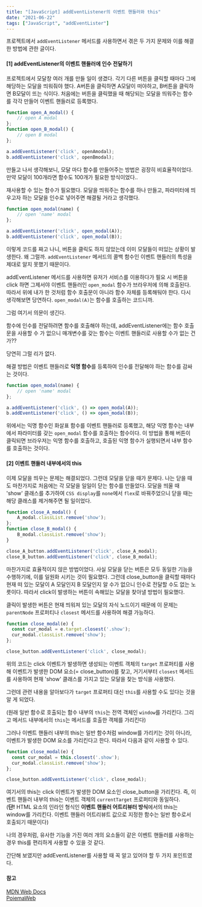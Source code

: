 ```yaml
---
title: "[JavaScript] addEventListener의 이벤트 핸들러와 this"
date: "2021-06-22"
tags: ["JavaScript", "addEventLister"]
---
```

프로젝트에서 ```addEventListener``` 메서드를 사용하면서 겪은 두 가지 문제와 이를 해결한 방법에 관한 글이다.



#### [1] addEventListener의 이벤트 핸들러에 인수 전달하기

프로젝트에서 모달창 여러 개를 만들 일이 생겼다. 각기 다른 버튼을 클릭할 때마다 그에 해당하는 모달을 띄워줘야 했다. A버튼을 클릭하면 A모달이 떠야하고, B버튼을 클릭하면 B모달이 뜨는 식이다. 처음에는 버튼을 클릭했을 때 해당되는 모달을 띄워주는 함수를 각각 만들어 이벤트 핸들러로 등록했다.

```javascript
function open_A_modal() {
    // open A modal
};
function open_B_modal() {
    // open B modal
};

a.addEventListener('click', openAmodal);
b.addEventListener('click', openBmodal);
```

만들고 나서 생각해보니, 모달 마다 함수를 만들어주는 방법은 굉장히 비효율적이었다. 만약 모달이 100개라면 함수도 100개가 필요한 방식이었다..

재사용할 수 있는 함수가 필요했다. 모달을 띄워주는 함수를 하나 만들고, 파라미터에 띄우고자 하는 모달을 인수로 넣어주면 해결될 거라고 생각했다.

```javascript
function open_modal(name) {
    // open 'name' modal
};

a.addEventListener('click', open_modal(A));
b.addEventListener('click', open_modal(B));
```

이렇게 코드를 짜고 나니, 버튼을 클릭도 하지 않았는데 이미 모달들이 떠있는 상황이 발생한다. 왜 그럴까. ```addEventListener``` 메서드의 콜백 함수인 이벤트 핸들러의 특성을 제대로 알지 못했기 때문이다.

addEventListener 메서드를 사용하면 유저가 서비스를 이용하다가 필요 시 버튼을 click 하면 그제서야 이벤트 핸들러인  ```open_modal``` 함수가 브라우저에 의해 호출된다. 따라서 위에 내가 한 것처럼 함수 호출문이 아니라 함수 자체를 등록해둬야 한다. 다시 생각해보면 당연하다. ```open_modal(A)```는 함수를 호출하는 코드니까.

그럼 여기서 의문이 생긴다.

함수에 인수를 전달하려면 함수를 호출해야 하는데, addEventListener에는 함수 호출문을 사용할 수 가 없으니 매개변수를 갖는 함수는 이벤트 핸들러로 사용할 수가 없는 건가??

당연히 그럴 리가 없다. 

해결 방법은 이벤트 핸들러로 **익명 함수**를 등록하여 인수를 전달해야 하는 함수를 감싸는 것이다.

```javascript
function open_modal(name) {
    // open 'name' modal
};

a.addEventListener('click', () => open_modal(A));
b.addEventListener('click', () => open_modal(B));
```

위에서는 익명 함수인 화살표 함수를 이벤트 핸들러로 등록했고, 해당 익명 함수는 내부에서 파라미터를 갖는 ```open_modal``` 함수를 호출하는 함수이다. 이 방법을 통해 버튼이 클릭되면 브라우저는 익명 함수를 호출하고, 호출된 익명 함수가 실행되면서 내부 함수를 호출하는 것이다.



#### [2] 이벤트 핸들러 내부에서의 this

이제 모달을 띄우는 문제는 해결되었다. 그런데 모달을 닫을 때가 문제다. 나는 닫을 때도 마찬가지로 처음에는 각 모달을 일일이 닫는 함수를 만들었다. 모달을 띄울 때 'show' 클래스를 추가하여 ```CSS display```를 ```none```에서 ```flex```로 바꿔주었으니 닫을 때는 해당 클래스를 제거해주면 될 일이었다.

```javascript
function close_A_modal() {
    A_modal.classList.remove('show');
};
function close_B_modal() {
    B_modal.classList.remove('show');
}

close_A_button.addEventListener('click', close_A_modal);
close_B_button.addEventListener('click', close_B_modal);
```

마찬가지로 효율적이지 않은 방법이었다. 사실 모달을 닫는 버튼은 모두 동일한 기능을 수행하기에, 이를 일원화 시키는 것이 필요했다. 그런데 close_button을 클릭할 때마다 현재 떠 있는 모달이 A 모달인지 B 모달인지 알 수가 없으니 인수로 전달할 수도 없는 노릇이다. 따라서 click이 발생하는 버튼이 속해있는 모달을 찾아낼 방법이 필요했다. 

클릭이 발생한 버튼은 현재 띄워져 있는 모달의 자식 노드이기 때문에 이 문제는 ```parentNode``` 프로퍼티나 ```closest``` 메서드를 사용하여 해결 가능하다.

```javascript
function close_modal(e) {
  const cur_modal = e.target.closest('.show');
  cur_modal.classList.remove('show');
};

close_button.addEventListener('click', close_modal);
```

위의 코드는 click 이벤트가 발생하면 생성되는 이벤트 객체의 ```target``` 프로퍼티를 사용해 이벤트가 발생한 DOM 요소(= close_button)를 찾고, 거기서부터 ```closest``` 메서드를 사용하여 현재 'show' 클래스를 가지고 있는 모달을 찾는 방식을 사용했다.

그런데 관련 내용을 알아보다가 ```target``` 프로퍼티 대신 ```this```를 사용할 수도 있다는 것을 알 게 되었다. 

(원래 일반 함수로 호출되는 함수 내부의 ```this```는 전역 객체인 ```window```를 가리킨다. 그리고 메서드 내부에서의 ```this```는 메서드를 호출한 객체를 가리킨다)

그러나 이벤트 핸들러 내부의 this는 일반 함수처럼 window를 가리키는 것이 아니라, 이벤트가 발생한 DOM 요소를 가리킨다고 한다. 따라서 다음과 같이 사용할 수 있다.

```javascript
function close_modal(e) {
  const cur_modal = this.closest('.show');
  cur_modal.classList.remove('show');
};

close_button.addEventListener('click', close_modal);
```

여기서의 this는 click 이벤트가 발생한 DOM 요소인 close_button을 가리킨다. 즉, 이벤트 핸들러 내부의 this는 이벤트 객체의 ```currentTarget``` 프로퍼티와 동일하다.  
(**단!** HTML 요소의 인라인 형식인 **이벤트 핸들러 어트리뷰터 방식**에서의 this는 window를 가리킨다. 이벤트 핸들러 어트리뷰트 값으로 지정한 함수는 일반 함수로서 호출되기 때문이다)

나의 경우처럼, 유사한 기능을 가진 여러 개의 요소들이 같은 이벤트 핸들러를 사용하는 경우 this를 편리하게 사용할 수 있을 것 같다.



간단해 보였지만 addEventListener를 사용할 때 꼭 알고 있어야 할 두 가지 포인트였다.



#### 참고

[MDN Web Docs](https://developer.mozilla.org/ko/docs/Web/API/Event)  
[PoiemaWeb](https://poiemaweb.com/js-event)